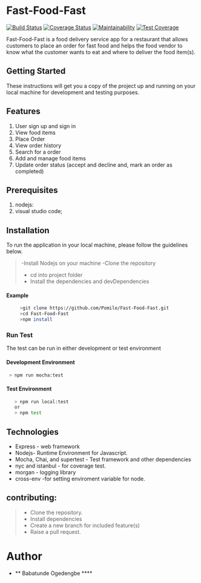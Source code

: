 # Fast-Food-Fast
[![Build Status](https://travis-ci.org/Pomile/Fast-Food-Fast.svg?branch=develop)](https://travis-ci.org/Pomile/Fast-Food-Fast) [![Coverage Status](https://coveralls.io/repos/github/Pomile/Fast-Food-Fast/badge.svg?branch=develop)](https://coveralls.io/github/Pomile/Fast-Food-Fast?branch=develop) [![Maintainability](https://api.codeclimate.com/v1/badges/b85f8f715a866e2e2ce6/maintainability)](https://codeclimate.com/github/Pomile/Fast-Food-Fast/maintainability) [![Test Coverage](https://api.codeclimate.com/v1/badges/b85f8f715a866e2e2ce6/test_coverage)](https://codeclimate.com/github/Pomile/Fast-Food-Fast/test_coverage)

Fast-Food-Fast is a food delivery service app for a restaurant that allows customers to place an order for fast food and helps the food vendor to know what the customer wants to eat and where to deliver the food item(s).

## Getting Started
These instructions will get you a copy of the project up and running on your local machine for development and testing purposes.

## Features
1. User sign up and sign in
2. View food items
3. Place Order
4. View order history
5. Search for a order
5. Add and manage food items
6. Update order status (accept and decline and, mark an order as completed)


## Prerequisites
1. nodejs:  
3. visual studio code;

## Installation
To run the application in your local machine, please follow the guidelines below.
>-Install Nodejs on your machine
>-Clone the repository
>- cd into project folder
>- Install the dependencies and devDependencies
#### Example
```sh
     >git clone https://github.com/Pomile/Fast-Food-Fast.git
     >cd Fast-Food-Fast
     >npm install
```
### Run Test

The test can be run in either development or test environment

#### Development Environment
```sh
 > npm run mocha:test
```
#### Test Environment
 ```sh
    > npm run local:test
    or
    > npm test
```

## Technologies
* Express - web framework
* Nodejs- Runtime Environment for Javascript.
* Mocha, Chai, and supertest - Test framework and other dependencies
* nyc and istanbul - for coverage test.
* morgan - logging library
* cross-env -for setting enviroment variable for node.

## contributing:

>- Clone the repository.
>- Install dependencies
>- Create a new branch for included feature(s)
>- Raise a pull request.

# Author
* ** Babatunde Ogedengbe ****

